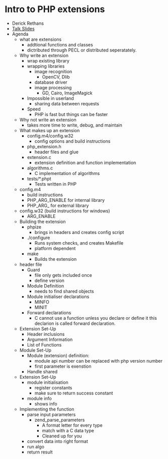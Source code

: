 # Intro to PHP extensions
- Derick Rethans
- [Talk Slides](https://joind.in/22362)
- Agenda
	- what are extensions
		- addtional functions and classes
		- dictributed through PECL or distributed seperatately.
	- Why write an extension
		-  wrap existing library
		- wrapping libraries
			- image recognition
				- OpenCV, Dlib
			- database driver
			- image processing
				- GD, Cairo, ImageMagick 
		- Impossible in userland
			- sharing data between requests
		- Speed
			- PHP is fast but things can be faster
	- Why not write an extension
		- takes more time to write, debug, and maintain
	- What makes up an extension
		- config.m4/config.w32
			- config options and build instructions
		- php_extension.h
			- header files and glue
		- extension.c
			- extension definition and function implementation
		- algorithms.c
			- C implementation of algorithms
		- tests/*.phpt
			- Tests written in PHP
	- config.m4
		- build instructions
		- PHP_ARG_ENABLE for internal library
		- PHP_ARG_ for external library
	- config.w32 (build instructions for windows)
		- ARG_ENABLE
	- Building the extension
		- phpize
			- brings in headers and creates config script
		- ./configure
			- Runs system checks, and creates Makefile
			- platform dependent
		- make
			- Builds the extension
	- header file
		- Guard
			- file only gets included once
			- define version
		- Module Definition
			- needs to find shared objects
		- Module initialiser declarations
			- MINFO 
			- MINIT
		- Forward declarations
			- C cannot use a function unless you declare or define it this declarion is called forward declaration.
	- Extension Set-Up
		- Header inclusions
		- Argument Information
		- List of Functions
	- Module Set-Up
		- Module (extension) definition:
			- module api number can be replaced with php version number
			- first parameter is exenstion
		- Handle shared 
	- Extension Set-Up
		- module initialisation
			- register constants
			- make sure to return success constant
		- module info
			- shows info
	- Implementing the function
		- parse input parameters
			- zend_parse_parameters
				- A format letter for every type
				- match with a C data type
				- Cleaned up for you
		- convert data into right format
		- run algo
		- return result